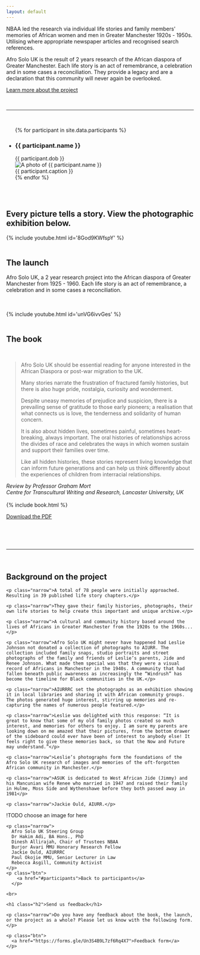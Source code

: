 ```yaml
---
layout: default
---
```


<section>
  <div class="hero__wrapper">
    <div class="hero">
      <div class="content">
      </div>
    </div>
  </div>

  <div class="hero__caption">
    <div class="content">
      <div class="hero__caption-text">
        NBAA led the research via individual life stories and family members' memories of African women and men in Greater Manchester 1920s - 1950s. Utilising where appropriate newspaper articles and recognised search references.
      </div>
    </div>
  </div>

  <div class="content">
    <p class="h2 narrow">Afro Solo UK is the result of 2 years research of the African diaspora of Greater Manchester. Each life story is an act of remembrance, a celebration and in some cases a reconciliation. They provide a legacy and are a declaration that this community will never again be overlooked.</p>
    <p class="btn">
      <a href="#about">Learn more about the project</a>
    </p>
  </div>
  <br>
</section>

<hr>

<section id="participants">
  <div class="content">
    <br>
    <ul class="participants reset">
      {% for participant in site.data.participants %}
        <li class="participant">
          <h3 class="participant__name">{{ participant.name }}</h3>
          <div class="participant__dob">{{ participant.dob }}</div>
          <img src="/assets/participants/{{ participant.photo }}" class="participant__photo" alt="A photo of {{ participant.name }}">
          <div class="participant__caption">{{ participant.caption }}</div>
        </li>
      {% endfor %}
    </ul>
  </div>
  <br><br>
</section>

<section>
  <div class="theme-2">
    <div class="content content--padding">
      <h2 class="narrow">Every picture tells a story. View the photographic exhibition below.</h2>
      {% include youtube.html id='8God9KWfspY' %}
    </div>
    <br>
  </div>
</section>

<section id="performances">
  <div class="theme-3">
    <div class="content content--padding">
      <h1>The launch</h1>
    </div>
  </div>

  <div class="content">
    <p class="h2 narrow">Afro Solo UK, a 2 year research project into the African diaspora of Greater Manchester from 1925 - 1960. Each life story is an act of remembrance, a celebration and in some cases a reconciliation.</p>
    <br>
    <div class="narrow center">
      <br>
      {% include youtube.html id='unVG6ivvGes' %}
    </div>
    <br>

  </div>
</section>

<section id="book">
  <div class="theme-3">
    <div class="content content--padding">
      <h1>The book</h1>
    </div>
  </div>
  <div class="content">
    <br>
    <blockquote class="x-narrow">
      <p>Afro Solo UK should be essential reading for anyone interested in the African Diaspora or post-war migration to the UK.</p>
      <p>Many stories narrate the frustration of fractured family histories, but there is also huge pride, nostalgia, curiosity and wonderment.</p> 
      <p>Despite uneasy memories of prejudice and suspicion, there is a prevailing sense of gratitude to those early pioneers; a realisation that what connects us is love, the tenderness and solidarity of human concern.</p>
      <p>It is also about hidden lives, sometimes painful, sometimes heart-breaking, always important. The oral histories of relationships across the divides of race and celebrates the ways in which women sustain and support their families over time.</p>
      <p>Like all hidden histories, these stories represent living knowledge that can inform future generations and can help us think differently about the experiences of children from interracial relationships.</p>
    </blockquote>
    <cite>Review by Professor Graham Mort<br>Centre for Transcultural Writing and Research, Lancaster University, UK</cite>
    <br>
    <br>
    {% include book.html %}
    <br>
    <p class="btn">
      <a href="/assets/ASUK.pdf">Download the PDF</a>
    </p>
  </div>
</section>

<br><br><br>

<hr>

<section id="about">
  <div class="content">
    <br>
    <h1 class="h2">Background on the project</h1>

    <p class="narrow">A total of 78 people were initially approached. Resulting in 39 published life story chapters.</p>

    <p class="narrow">They gave their family histories, photographs, their own life stories to help create this important and unique archive.</p>

    <p class="narrow">A cultural and community history based around the lives of Africans in Greater Manchester from the 1920s to the 1960s...</p>

    <p class="narrow">Afro Solo UK might never have happened had Leslie Johnson not donated a collection of photographs to AIURR. The collection included family snaps, studio portraits and street photographs of the family and friends of Leslie’s parents, Jide and Renee Johnson. What made them special was that they were a visual record of Africans in Manchester in the 1940s. A community that had fallen beneath public awareness as increasingly the “Windrush” has become the timeline for Black communities in the UK.</p>

    <p class="narrow">AIURRRC set the photographs as an exhibition showing it in local libraries and sharing it with African community groups. The photos generated huge interest, stirring up memories and re-capturing the names of numerous people featured.</p>

    <p class="narrow">Leslie was delighted with this response: “It is great to know that some of my old family photos created so much interest, and memories for others to enjoy. I am sure my parents are looking down on me amazed that their pictures, from the bottom drawer of the sideboard could ever have been of interest to anybody else! It feels right to give these memories back, so that the Now and Future may understand.”</p>

    <p class="narrow">Leslie’s photographs form the foundations of the Afro Solo UK research of images and memories of the oft-forgotten African community in Manchester.</p>

    <p class="narrow">ASUK is dedicated to West African Jide (Jimmy) and his Mancunian wife Renee who married in 1947 and raised their family in Hulme, Moss Side and Wythenshawe before they both passed away in 1981</p>

    <p class="narrow">Jackie Ould, AIURR.</p>

!TODO choose an image for here

    <p class="narrow">
      Afro Solo UK Steering Group
      Dr Hakim Adi, BA Hons., PhD
      Dinesh Allirajah, Chair of Trustees NBAA
      Burjor Avari MMU Honorary Research Fellow
      Jackie Ould, AIURRRC
      Paul Okojie MMU, Senior Lecturer in Law
      Rebecca Asgill, Community Activist
    </p>
    <p class="btn">
        <a href="#participants">Back to participants</a>
      </p>

    <br>

    <h1 class="h2">Send us feedback</h1>

    <p class="narrow">Do you have any feedback about the book, the launch, or the project as a whole? Please let us know with the following form.</p>

    <p class="btn">
      <a href="https://forms.gle/Un3S4B9L7zf6Rq4X7">Feedback form</a>
    </p>

  </div>
</section>
